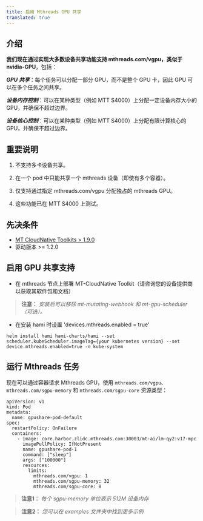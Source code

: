 ```yaml
---
title: 启用 Mthreads GPU 共享
translated: true
---
```


## 介绍

**我们现在通过实现大多数设备共享功能支持 mthreads.com/vgpu，类似于 nvidia-GPU**，包括：

***GPU 共享***：每个任务可以分配一部分 GPU，而不是整个 GPU 卡，因此 GPU 可以在多个任务之间共享。

***设备内存控制***：可以在某种类型（例如 MTT S4000）上分配一定设备内存大小的 GPU，并确保不超过边界。

***设备核心控制***：可以在某种类型（例如 MTT S4000）上分配有限计算核心的 GPU，并确保不超过边界。

## 重要说明

1. 不支持多卡设备共享。

2. 在一个 pod 中只能共享一个 mthreads 设备（即使有多个容器）。

3. 仅支持通过指定 mthreads.com/vgpu 分配独占的 mthreads GPU。

4. 这些功能已在 MTT S4000 上测试。

## 先决条件

* [MT CloudNative Toolkits > 1.9.0](https://docs.mthreads.com/cloud-native/cloud-native-doc-online/)
* 驱动版本 >= 1.2.0

## 启用 GPU 共享支持

* 在 mthreads 节点上部署 MT-CloudNative Toolkit（请咨询您的设备提供商以获取其软件包和文档）

> **注意：** *安装后可以移除 mt-mutating-webhook 和 mt-gpu-scheduler（可选）。*

* 在安装 hami 时设置 'devices.mthreads.enabled = true'

```
helm install hami hami-charts/hami --set scheduler.kubeScheduler.imageTag={your kubernetes version} --set device.mthreads.enabled=true -n kube-system
```

## 运行 Mthreads 任务

现在可以通过容器请求 Mthreads GPU，使用 `mthreads.com/vgpu`、`mthreads.com/sgpu-memory` 和 `mthreads.com/sgpu-core` 资源类型：

```
apiVersion: v1
kind: Pod
metadata:
  name: gpushare-pod-default
spec:
  restartPolicy: OnFailure
  containers:
    - image: core.harbor.zlidc.mthreads.com:30003/mt-ai/lm-qy2:v17-mpc 
      imagePullPolicy: IfNotPresent
      name: gpushare-pod-1
      command: ["sleep"]
      args: ["100000"]
      resources:
        limits:
          mthreads.com/vgpu: 1
          mthreads.com/sgpu-memory: 32
          mthreads.com/sgpu-core: 8
```

> **注意1：** *每个 sgpu-memory 单位表示 512M 设备内存*

> **注意2：** *您可以在 examples 文件夹中找到更多示例*